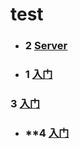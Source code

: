 # test

- ### **2**  <a href="doc/2 - Server.md">Server</a>
- ### **1**  <a href="#">入门</a>
 ### **3**  <a href="#">入门</a>
- ### **4  <a href="#">入门</a>
